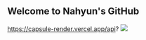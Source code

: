 ## Welcome to Nahyun's GitHub

https://capsule-render.vercel.app/api?
<img src="https://capsule-render.vercel.app/api?type=wave&colorgradient&customColorList=3&height=300&section=header&text=capsule%20render&fontSize=90" />

<!--
**kim3340/kim3340** is a ✨ _special_ ✨ repository because its `README.md` (this file) appears on your GitHub profile.

Here are some ideas to get you started:

- 🔭 I’m currently working on ...
- 🌱 I’m currently learning ...
- 👯 I’m looking to collaborate on ...
- 🤔 I’m looking for help with ...
- 💬 Ask me about ...
- 📫 How to reach me: ...
- 😄 Pronouns: ...
- ⚡ Fun fact: ...
-->
